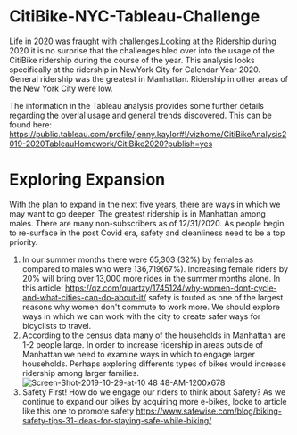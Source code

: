 # CitiBike-NYC-Tableau-Challenge

Life in 2020 was fraught with challenges.Looking at the Ridership during 2020 it is no surprise that the challenges bled over into the usage of the CitiBike ridership during the course of the year. This analysis looks specifically at the ridership in NewYork City for Calendar Year 2020. General ridership was the greatest in Manhattan.  Ridership in other areas of the New York City were low.

The information in the Tableau analysis provides some further details regarding the overlal usage and general trends discovered. This can be found here:  https://public.tableau.com/profile/jenny.kaylor#!/vizhome/CitiBikeAnalysis2019-2020TableauHomework/CitiBike2020?publish=yes

# Exploring Expansion
With the plan to expand in the next five years, there are ways in which we may want to go deeper. The greatest ridership is in Manhattan among males. There are many non-subscribers as of 12/31/2020.  As people begin to re-surface in the post Covid era, safety and cleanliness need to be a top priority.

1. In our summer months there were 65,303 (32%) by females as compared to males who were 136,719(67%). Increasing female riders by 20% will bring over 13,000 more rides in the summer months alone. In this article: https://qz.com/quartzy/1745124/why-women-dont-cycle-and-what-cities-can-do-about-it/ safety is touted as one of the largest reasons why women don't commute to work more. We should explore ways in which we can work with the city to create safer ways for bicyclists to travel.
2. According to the census data many of the households in Manhattan are 1-2 people large. In order to increase ridership in areas outside of Manhattan we need to examine ways in which to engage larger households. Perhaps exploring differents types of bikes would increase ridership among larger families.
![Screen-Shot-2019-10-29-at-10 48 48-AM-1200x678](https://user-images.githubusercontent.com/71193081/109382195-d55b7b00-7893-11eb-8bc0-d3aff6d5e5cb.jpg)
4. Safety First! How do we engage our riders to think about Safety? As we continue to expand our bikes by acquiring more e-bikes, looke to article like this one to promote safety https://www.safewise.com/blog/biking-safety-tips-31-ideas-for-staying-safe-while-biking/
